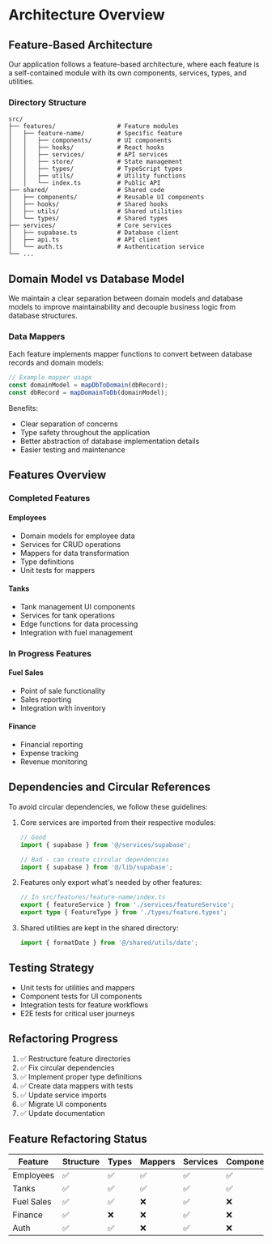 # Architecture Overview

## Feature-Based Architecture

Our application follows a feature-based architecture, where each feature is a self-contained module with its own components, services, types, and utilities.

### Directory Structure

```
src/
├── features/                 # Feature modules
│   ├── feature-name/         # Specific feature
│   │   ├── components/       # UI components
│   │   ├── hooks/            # React hooks
│   │   ├── services/         # API services
│   │   ├── store/            # State management
│   │   ├── types/            # TypeScript types
│   │   ├── utils/            # Utility functions
│   │   └── index.ts          # Public API
├── shared/                   # Shared code
│   ├── components/           # Reusable UI components
│   ├── hooks/                # Shared hooks
│   ├── utils/                # Shared utilities
│   └── types/                # Shared types
├── services/                 # Core services
│   ├── supabase.ts           # Database client
│   ├── api.ts                # API client
│   └── auth.ts               # Authentication service
└── ...
```

## Domain Model vs Database Model

We maintain a clear separation between domain models and database models to improve maintainability and decouple business logic from database structures.

### Data Mappers

Each feature implements mapper functions to convert between database records and domain models:

```typescript
// Example mapper usage
const domainModel = mapDbToDomain(dbRecord);
const dbRecord = mapDomainToDb(domainModel);
```

Benefits:
- Clear separation of concerns
- Type safety throughout the application
- Better abstraction of database implementation details
- Easier testing and maintenance

## Features Overview

### Completed Features

#### Employees
- Domain models for employee data
- Services for CRUD operations
- Mappers for data transformation
- Type definitions
- Unit tests for mappers

#### Tanks
- Tank management UI components
- Services for tank operations
- Edge functions for data processing
- Integration with fuel management

### In Progress Features

#### Fuel Sales
- Point of sale functionality
- Sales reporting
- Integration with inventory

#### Finance
- Financial reporting
- Expense tracking
- Revenue monitoring

## Dependencies and Circular References

To avoid circular dependencies, we follow these guidelines:

1. Core services are imported from their respective modules:
   ```typescript
   // Good
   import { supabase } from '@/services/supabase';
   
   // Bad - can create circular dependencies
   import { supabase } from '@/lib/supabase';
   ```

2. Features only export what's needed by other features:
   ```typescript
   // In src/features/feature-name/index.ts
   export { featureService } from './services/featureService';
   export type { FeatureType } from './types/feature.types';
   ```

3. Shared utilities are kept in the shared directory:
   ```typescript
   import { formatDate } from '@/shared/utils/date';
   ```

## Testing Strategy

- Unit tests for utilities and mappers
- Component tests for UI components
- Integration tests for feature workflows
- E2E tests for critical user journeys

## Refactoring Progress

1. ✅ Restructure feature directories
2. ✅ Fix circular dependencies
3. ✅ Implement proper type definitions
4. ✅ Create data mappers with tests
5. ✅ Update service imports
6. ✅ Migrate UI components
7. ✅ Update documentation

## Feature Refactoring Status

| Feature | Structure | Types | Mappers | Services | Components | Documentation | 
|---------|-----------|-------|---------|----------|------------|---------------|
| Employees | ✅ | ✅ | ✅ | ✅ | ✅ | ✅ |
| Tanks | ✅ | ✅ | ✅ | ✅ | ✅ | ✅ |
| Fuel Sales | ✅ | ✅ | ❌ | ✅ | ❌ | ❌ |
| Finance | ✅ | ❌ | ❌ | ✅ | ❌ | ❌ |
| Auth | ✅ | ✅ | ❌ | ✅ | ❌ | ❌ | 